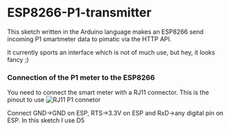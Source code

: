 # ESP8266-P1-transmitter
This sketch written in the Arduino language makes an ESP8266 send incoming P1 smartmeter data to pimatic via the HTTP API.

It currently sports an interface which is not of much use, but hey, it looks fancy ;)


### Connection of the P1 meter to the ESP8266
You need to connect the smart meter with a RJ11 connector. This is the pinout to use
![RJ11 P1 connetor](http://gejanssen.com/howto/Slimme-meter-uitlezen/RJ11-pinout.png)

Connect GND->GND on ESP, RTS->3.3V on ESP and RxD->any digital pin on ESP. In this sketch I use D5
